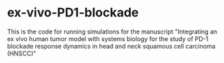 # ex-vivo-PD1-blockade
This is the code for running simulations for the manuscript "Integrating an ex vivo human tumor model with systems biology for the study of PD-1 blockade response dynamics in head and neck squamous cell carcinoma (HNSCC)"
